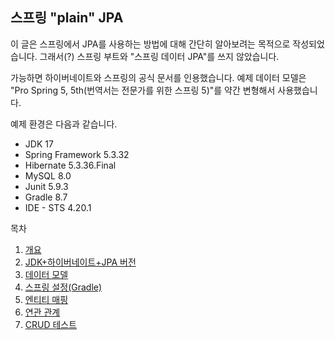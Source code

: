 ## 스프링 "plain" JPA

이 글은 스프링에서 JPA를 사용하는 방법에 대해 간단히 알아보려는 목적으로 작성되었습니다. 그래서(?) 스프링 부트와 "스프링 데이터 JPA"를 쓰지 않았습니다.

가능하면 하이버네이트와 스프링의 공식 문서를 인용했습니다. 예제 데이터 모델은 "Pro Spring 5, 5th(번역서는 전문가를 위한 스프링 5)"를 약간 변형해서 사용했습니다.

예제 환경은 다음과 같습니다.

- JDK 17
- Spring Framework 5.3.32
- Hibernate 5.3.36.Final
- MySQL 8.0
- Junit 5.9.3
- Gradle 8.7
- IDE - STS 4.20.1

목차

1. [개요](01/README.md)
2. [JDK+하이버네이트+JPA 버전](02/README.md)
3. [데이터 모델](03/README.md)
4. [스프링 설정(Gradle)](04/README.md)
5. [엔티티 매핑](05/README.md)
6. [연관 관계](06/README.md)
7. [CRUD 테스트](07/README.md)


